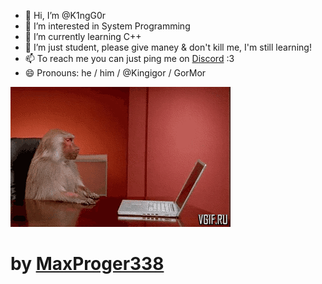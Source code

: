 - 👋 Hi, I’m @K1ngG0r
- 👀 I’m interested in System Programming
- 🌱 I’m currently learning C++
- 💞️ I’m just student, please give maney & don't kill me,  I'm still learning!
- 📫 To reach me you can just ping me on [Discord](https://www.youtube.com/watch?v=dQw4w9WgXcQ) :3
- 😄 Pronouns: he / him / @Kingigor / GorMor

![BIBIZYAN](cache/me.gif)

# by [MaxProger338](https://github.com/MaxProger338) 
